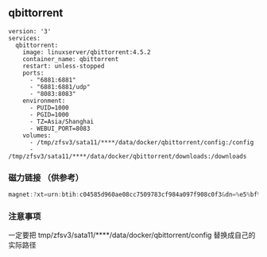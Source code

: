 ## qbittorrent

```ymal
version: '3'
services:
  qbittorrent:
    image: linuxserver/qbittorrent:4.5.2
    container_name: qbittorrent
    restart: unless-stopped
    ports:
      - "6881:6881"
      - "6881:6881/udp"
      - "8083:8083"
    environment:
      - PUID=1000
      - PGID=1000
      - TZ=Asia/Shanghai
      - WEBUI_PORT=8083
    volumes:
      - /tmp/zfsv3/sata11/****/data/docker/qbittorrent/config:/config
      - /tmp/zfsv3/sata11/****/data/docker/qbittorrent/downloads:/downloads

```

### 磁力链接 （供参考）

```javascript
magnet:?xt=urn:btih:c04585d960ae08cc7509783cf984a097f908c0f3&dn=%e5%bf%a0%e7%8a%ac%e5%85%ab%e5%85%ac%e7%9a%84%e6%95%85%e4%ba%8b.Hachiko%20A%20Dogs%20Story.2009.BluRay.1080p.HEVC.AC3.%e4%b8%ad%e8%8b%b1%e7%89%b9%e6%95%88-DiaosMan%40Bger
```

### 注意事项

一定要把 tmp/zfsv3/sata11/\*\*\*\*/data/docker/qbittorrent/config 替换成自己的实际路径
